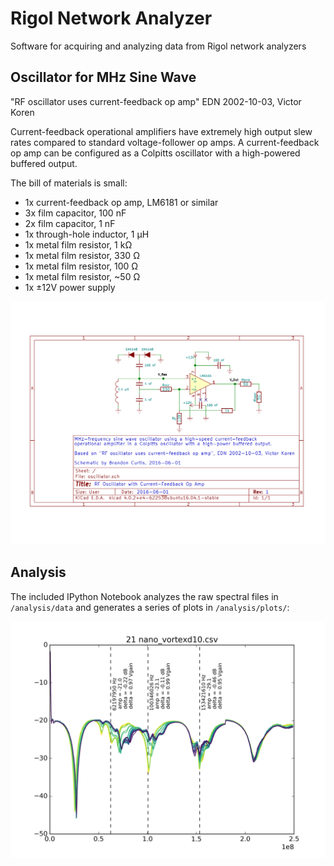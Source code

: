 Rigol Network Analyzer
======================
Software for acquiring and analyzing data from Rigol network analyzers

Oscillator for MHz Sine Wave
----------------------------

"RF oscillator uses current-feedback op amp"
EDN 2002-10-03, Victor Koren

Current-feedback operational amplifiers have extremely high output slew rates compared to standard voltage-follower op amps.  A current-feedback op amp can be configured as a Colpitts oscillator with a high-powered buffered output.

The bill of materials is small:
- 1x current-feedback op amp, LM6181 or similar
- 3x film capacitor, 100 nF
- 2x film capacitor, 1 nF
- 1x through-hole inductor, 1 µH
- 1x metal film resistor, 1 kΩ
- 1x metal film resistor, 330 Ω
- 1x metal film resistor, 100 Ω
- 1x metal film resistor, ~50 Ω
- 1x ±12V power supply

![oscillator schematic][schematic]

Analysis
--------
The included IPython Notebook analyzes the raw spectral files in `/analysis/data` and generates a series of plots in `/analysis/plots/`:

![network analysis][plot]





[schematic]: img/oscillator-schematic.svg
[plot]: img/nano_vortex.png
